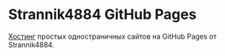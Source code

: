 # Strannik4884 GitHub Pages

[Хостинг](https://strannik4884.github.io) простых одностраничных сайтов на GitHub Pages от Strannik4884.